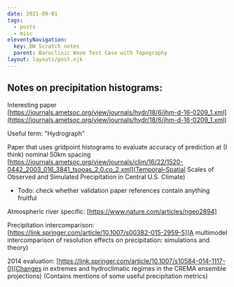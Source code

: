```yaml
---
date: 2021-09-01
tags:
  - posts
  - misc
eleventyNavigation:
  key: BW Scratch notes
  parent: Baroclinic Wave Test Case with Topography
layout: layouts/post.njk
---
```


## Notes on precipitation histograms:
Interesting paper [https://journals.ametsoc.org/view/journals/hydr/18/6/jhm-d-16-0209_1.xml](https://journals.ametsoc.org/view/journals/hydr/18/6/jhm-d-16-0209_1.xml)

Useful term: "Hydrograph"

Paper that uses gridpoint histograms to evaluate accuracy of prediction
at (I think) nominal 50km spacing [https://journals.ametsoc.org/view/journals/clim/16/22/1520-0442_2003_016_3841_tsooas_2.0.co_2.xml](Temporal–Spatial Scales of Observed and Simulated Precipitation in Central U.S. Climate)

- Todo: check whether validation paper references contain anything fruitful

Atmospheric river specific: [https://www.nature.com/articles/ngeo2894]


Precipitation intercomparison: [https://link.springer.com/article/10.1007/s00382-015-2959-5](A multimodel intercomparison of resolution effects on precipitation: simulations and theory)

2014 evaluation: [https://link.springer.com/article/10.1007/s10584-014-1117-0](Changes in extremes and hydroclimatic regimes in the CREMA ensemble projections)
(Contains mentions of some useful precipitation metrics)